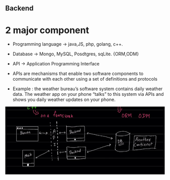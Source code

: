 ## Backend

# 2 major component
- Programming language -> java,JS, php, golang, c++.
- Database -> Mongo, MySQL, Posdtgres, sqLite. {ORM,ODM} 

- API -> Application Programming Interface  
- APIs are mechanisms that enable two software components to communicate with each other using a set of definitions and protocols
- Example : the weather bureau’s software system contains daily weather data. The weather app on your phone “talks” to this system via APIs and shows you daily weather updates on your phone.

![concept of backend-communication](image.png)

